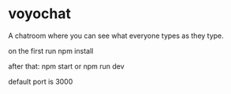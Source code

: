 # voyochat
A chatroom where you can see what everyone types as they type.

on the first run
  npm install 

after that:
  npm start
  or 
  npm run dev

default port is 3000
